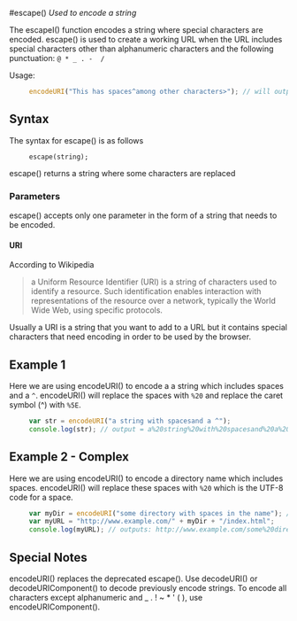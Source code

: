 #escape()
*Used to encode a string*


The escapeI() function encodes a string where special characters are encoded. escape() is used to create a working URL when the URL includes special characters other than alphanumeric characters and the following punctuation: `@ * _ . -  /`


Usage:
```javascript 
     encodeURI("This has spaces^among other characters>"); // will output: This%20has%20spaces%5Eamong%20other%3Ccharacters%3E
```

## Syntax

The syntax for escape() is as follows

```
     escape(string);
```
escape() returns a string where some characters are replaced

### Parameters

escape() accepts only one parameter in the form of a string that needs to be encoded.

#### URI

According to Wikipedia  
> a Uniform Resource Identifier (URI) is a string of characters used to identify a resource. Such identification enables interaction with representations of the resource over a network, typically the World Wide Web, using specific protocols.  

Usually a URI is a string that you want to add to a URL but it contains special characters that need encoding in order to be used by the browser.

## Example 1

Here we are using encodeURI() to encode a a string which includes spaces and a `^`. encodeURI() will replace the spaces with `%20` and replace the caret symbol (^) with `%5E`.

```javascript 
     var str = encodeURI("a string with spacesand a ^");
     console.log(str); // output = a%20string%20with%20spacesand%20a%20%5E
```

## Example 2 - Complex

Here we are using encodeURI() to encode a directory name which includes spaces. encodeURI() will replace these spaces with `%20` which is the UTF-8 code for a space.

```javascript 
     var myDir = encodeURI("some directory with spaces in the name"); //output "some%20directory%20with%20spaces%20in%20the%20name"
     var myURL = "http://www.example.com/" + myDir + "/index.html";
     console.log(myURL); // outputs: http://www.example.com/some%20directory%20with%20spaces%20in%20the%20name/index.html
```

## Special Notes

encodeURI() replaces the deprecated escape(). Use decodeURI() or decodeURIComponent() to decode previously encode strings. To encode all characters except alphanumeric and _ . ! ~ * ' ( ), use encodeURIComponent(). 



